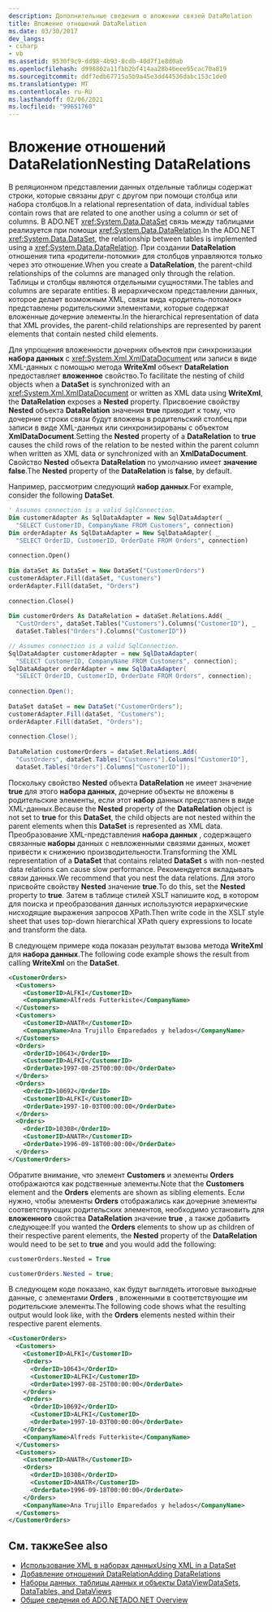 ```yaml
---
description: Дополнительные сведения о вложении связей DataRelation
title: Вложение отношений DataRelation
ms.date: 03/30/2017
dev_langs:
- csharp
- vb
ms.assetid: 9530f9c9-dd98-4b93-8cdb-40d7f1e8d0ab
ms.openlocfilehash: d998802a11fbb2bf414aa28b4beee95cac70a819
ms.sourcegitcommit: ddf7edb67715a5b9a45e3dd44536dabc153c1de0
ms.translationtype: MT
ms.contentlocale: ru-RU
ms.lasthandoff: 02/06/2021
ms.locfileid: "99651760"
---
```

# <a name="nesting-datarelations"></a><span data-ttu-id="0cc38-103">Вложение отношений DataRelation</span><span class="sxs-lookup"><span data-stu-id="0cc38-103">Nesting DataRelations</span></span>

<span data-ttu-id="0cc38-104">В реляционном представлении данных отдельные таблицы содержат строки, которые связаны друг с другом при помощи столбца или набора столбцов.</span><span class="sxs-lookup"><span data-stu-id="0cc38-104">In a relational representation of data, individual tables contain rows that are related to one another using a column or set of columns.</span></span> <span data-ttu-id="0cc38-105">В ADO.NET <xref:System.Data.DataSet> связь между таблицами реализуется при помощи <xref:System.Data.DataRelation>.</span><span class="sxs-lookup"><span data-stu-id="0cc38-105">In the ADO.NET <xref:System.Data.DataSet>, the relationship between tables is implemented using a <xref:System.Data.DataRelation>.</span></span> <span data-ttu-id="0cc38-106">При создании **DataRelation** отношения типа «родители-потомки» для столбцов управляются только через это отношение.</span><span class="sxs-lookup"><span data-stu-id="0cc38-106">When you create a **DataRelation**, the parent-child relationships of the columns are managed only through the relation.</span></span> <span data-ttu-id="0cc38-107">Таблицы и столбцы являются отдельными сущностями.</span><span class="sxs-lookup"><span data-stu-id="0cc38-107">The tables and columns are separate entities.</span></span> <span data-ttu-id="0cc38-108">В иерархическом представлении данных, которое делает возможным XML, связи вида «родитель-потомок» представлены родительскими элементами, которые содержат вложенные дочерние элементы.</span><span class="sxs-lookup"><span data-stu-id="0cc38-108">In the hierarchical representation of data that XML provides, the parent-child relationships are represented by parent elements that contain nested child elements.</span></span>  
  
 <span data-ttu-id="0cc38-109">Для упрощения вложенности дочерних объектов при синхронизации **набора данных** с <xref:System.Xml.XmlDataDocument> или записи в виде XML-данных с помощью метода **WriteXml** объект **DataRelation** предоставляет **вложенное** свойство.</span><span class="sxs-lookup"><span data-stu-id="0cc38-109">To facilitate the nesting of child objects when a **DataSet** is synchronized with an <xref:System.Xml.XmlDataDocument> or written as XML data using **WriteXml**, the **DataRelation** exposes a **Nested** property.</span></span> <span data-ttu-id="0cc38-110">Присвоение свойству **Nested** объекта **DataRelation** значения **true** приводит к тому, что дочерние строки связи будут вложены в родительский столбец при записи в виде XML-данных или синхронизированы с объектом **XmlDataDocument**.</span><span class="sxs-lookup"><span data-stu-id="0cc38-110">Setting the **Nested** property of a **DataRelation** to **true** causes the child rows of the relation to be nested within the parent column when written as XML data or synchronized with an **XmlDataDocument**.</span></span> <span data-ttu-id="0cc38-111">Свойство **Nested** объекта **DataRelation** по умолчанию имеет **значение false**.</span><span class="sxs-lookup"><span data-stu-id="0cc38-111">The **Nested** property of the **DataRelation** is **false**, by default.</span></span>  
  
 <span data-ttu-id="0cc38-112">Например, рассмотрим следующий **набор данных**.</span><span class="sxs-lookup"><span data-stu-id="0cc38-112">For example, consider the following **DataSet**.</span></span>  
  
```vb  
' Assumes connection is a valid SqlConnection.  
Dim customerAdapter As SqlDataAdapter = New SqlDataAdapter( _  
  "SELECT CustomerID, CompanyName FROM Customers", connection)  
Dim orderAdapter As SqlDataAdapter = New SqlDataAdapter( _  
  "SELECT OrderID, CustomerID, OrderDate FROM Orders", connection)  
  
connection.Open()  
  
Dim dataSet As DataSet = New DataSet("CustomerOrders")  
customerAdapter.Fill(dataSet, "Customers")  
orderAdapter.Fill(dataSet, "Orders")  
  
connection.Close()  
  
Dim customerOrders As DataRelation = dataSet.Relations.Add( _  
  "CustOrders", dataSet.Tables("Customers").Columns("CustomerID"), _  
  dataSet.Tables("Orders").Columns("CustomerID"))  
```  
  
```csharp  
// Assumes connection is a valid SqlConnection.  
SqlDataAdapter customerAdapter = new SqlDataAdapter(  
  "SELECT CustomerID, CompanyName FROM Customers", connection);  
SqlDataAdapter orderAdapter = new SqlDataAdapter(  
  "SELECT OrderID, CustomerID, OrderDate FROM Orders", connection);  
  
connection.Open();  
  
DataSet dataSet = new DataSet("CustomerOrders");  
customerAdapter.Fill(dataSet, "Customers");  
orderAdapter.Fill(dataSet, "Orders");  
  
connection.Close();  
  
DataRelation customerOrders = dataSet.Relations.Add(  
  "CustOrders", dataSet.Tables["Customers"].Columns["CustomerID"],  
  dataSet.Tables["Orders"].Columns["CustomerID"]);  
```  
  
 <span data-ttu-id="0cc38-113">Поскольку свойство **Nested** объекта **DataRelation** не имеет значение **true** для этого **набора данных**, дочерние объекты не вложены в родительские элементы, если этот **набор** данных представлен в виде XML-данных.</span><span class="sxs-lookup"><span data-stu-id="0cc38-113">Because the **Nested** property of the **DataRelation** object is not set to **true** for this **DataSet**, the child objects are not nested within the parent elements when this **DataSet** is represented as XML data.</span></span> <span data-ttu-id="0cc38-114">Преобразование XML-представления **набора данных** , содержащего связанные **наборы** данных с невложенными связями данных, может привести к снижению производительности.</span><span class="sxs-lookup"><span data-stu-id="0cc38-114">Transforming the XML representation of a **DataSet** that contains related **DataSet** s with non-nested data relations can cause slow performance.</span></span> <span data-ttu-id="0cc38-115">Рекомендуется вкладывать связи данных.</span><span class="sxs-lookup"><span data-stu-id="0cc38-115">We recommend that you nest the data relations.</span></span> <span data-ttu-id="0cc38-116">Для этого присвойте свойству **Nested** значение **true**.</span><span class="sxs-lookup"><span data-stu-id="0cc38-116">To do this, set the **Nested** property to **true**.</span></span> <span data-ttu-id="0cc38-117">Затем в таблице стилей XSLT напишите код, в котором для поиска и преобразования данных используются иерархические нисходящие выражения запросов XPath.</span><span class="sxs-lookup"><span data-stu-id="0cc38-117">Then write code in the XSLT style sheet that uses top-down hierarchical XPath query expressions to locate and transform the data.</span></span>  
  
 <span data-ttu-id="0cc38-118">В следующем примере кода показан результат вызова метода **WriteXml** для **набора данных**.</span><span class="sxs-lookup"><span data-stu-id="0cc38-118">The following code example shows the result from calling **WriteXml** on the **DataSet**.</span></span>  
  
```xml  
<CustomerOrders>  
  <Customers>  
    <CustomerID>ALFKI</CustomerID>  
    <CompanyName>Alfreds Futterkiste</CompanyName>  
  </Customers>  
  <Customers>  
    <CustomerID>ANATR</CustomerID>  
    <CompanyName>Ana Trujillo Emparedados y helados</CompanyName>  
  </Customers>  
  <Orders>  
    <OrderID>10643</OrderID>  
    <CustomerID>ALFKI</CustomerID>  
    <OrderDate>1997-08-25T00:00:00</OrderDate>  
  </Orders>  
  <Orders>  
    <OrderID>10692</OrderID>  
    <CustomerID>ALFKI</CustomerID>  
    <OrderDate>1997-10-03T00:00:00</OrderDate>  
  </Orders>  
  <Orders>  
    <OrderID>10308</OrderID>  
    <CustomerID>ANATR</CustomerID>  
    <OrderDate>1996-09-18T00:00:00</OrderDate>  
  </Orders>  
</CustomerOrders>  
```  
  
 <span data-ttu-id="0cc38-119">Обратите внимание, что элемент **Customers** и элементы **Orders** отображаются как родственные элементы.</span><span class="sxs-lookup"><span data-stu-id="0cc38-119">Note that the **Customers** element and the **Orders** elements are shown as sibling elements.</span></span> <span data-ttu-id="0cc38-120">Если нужно, чтобы элементы **Orders** отображались как дочерние элементы соответствующих родительских элементов, необходимо установить для **вложенного** свойства **DataRelation** значение **true** , а также добавить следующее:</span><span class="sxs-lookup"><span data-stu-id="0cc38-120">If you wanted the **Orders** elements to show up as children of their respective parent elements, the **Nested** property of the **DataRelation** would need to be set to **true** and you would add the following:</span></span>  
  
```vb  
customerOrders.Nested = True  
```  
  
```csharp  
customerOrders.Nested = true;  
```  
  
 <span data-ttu-id="0cc38-121">В следующем коде показано, как будут выглядеть итоговые выходные данные, с элементами **Orders** , вложенными в соответствующие им родительские элементы.</span><span class="sxs-lookup"><span data-stu-id="0cc38-121">The following code shows what the resulting output would look like, with the **Orders** elements nested within their respective parent elements.</span></span>  
  
```xml  
<CustomerOrders>  
  <Customers>  
    <CustomerID>ALFKI</CustomerID>  
    <Orders>  
      <OrderID>10643</OrderID>  
      <CustomerID>ALFKI</CustomerID>  
      <OrderDate>1997-08-25T00:00:00</OrderDate>  
    </Orders>  
    <Orders>  
      <OrderID>10692</OrderID>  
      <CustomerID>ALFKI</CustomerID>  
      <OrderDate>1997-10-03T00:00:00</OrderDate>  
    </Orders>  
    <CompanyName>Alfreds Futterkiste</CompanyName>  
  </Customers>  
  <Customers>  
    <CustomerID>ANATR</CustomerID>  
    <Orders>  
      <OrderID>10308</OrderID>  
      <CustomerID>ANATR</CustomerID>  
      <OrderDate>1996-09-18T00:00:00</OrderDate>  
    </Orders>  
    <CompanyName>Ana Trujillo Emparedados y helados</CompanyName>  
  </Customers>  
</CustomerOrders>  
```  
  
## <a name="see-also"></a><span data-ttu-id="0cc38-122">См. также</span><span class="sxs-lookup"><span data-stu-id="0cc38-122">See also</span></span>

- [<span data-ttu-id="0cc38-123">Использование XML в наборах данных</span><span class="sxs-lookup"><span data-stu-id="0cc38-123">Using XML in a DataSet</span></span>](using-xml-in-a-dataset.md)
- [<span data-ttu-id="0cc38-124">Добавление отношений DataRelation</span><span class="sxs-lookup"><span data-stu-id="0cc38-124">Adding DataRelations</span></span>](adding-datarelations.md)
- [<span data-ttu-id="0cc38-125">Наборы данных, таблицы данных и объекты DataView</span><span class="sxs-lookup"><span data-stu-id="0cc38-125">DataSets, DataTables, and DataViews</span></span>](index.md)
- [<span data-ttu-id="0cc38-126">Общие сведения об ADO.NET</span><span class="sxs-lookup"><span data-stu-id="0cc38-126">ADO.NET Overview</span></span>](../ado-net-overview.md)
